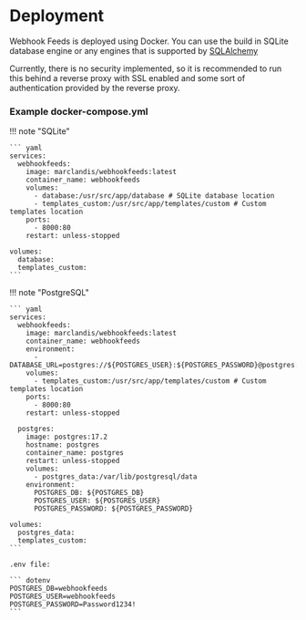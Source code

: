 # Deployment

Webhook Feeds is deployed using Docker. You can use the build in SQLite database engine or any engines that is supported
by [SQLAlchemy](https://www.sqlalchemy.org)

Currently, there is no security implemented, so it is recommended to run this behind a reverse proxy with SSL enabled and some sort of authentication provided by the reverse proxy.

### Example docker-compose.yml

!!! note "SQLite"

    ``` yaml
    services:
      webhookfeeds:
        image: marclandis/webhookfeeds:latest
        container_name: webhookfeeds
        volumes:
          - database:/usr/src/app/database # SQLite database location
          - templates_custom:/usr/src/app/templates/custom # Custom templates location
        ports:
          - 8000:80
        restart: unless-stopped
    
    volumes:
      database:
      templates_custom:
    ```

!!! note "PostgreSQL"

    ``` yaml
    services:
      webhookfeeds:
        image: marclandis/webhookfeeds:latest
        container_name: webhookfeeds
        environment:
          - DATABASE_URL=postgres://${POSTGRES_USER}:${POSTGRES_PASSWORD}@postgres:5432/${POSTGRES_DB}
        volumes:
          - templates_custom:/usr/src/app/templates/custom # Custom templates location
        ports:
          - 8000:80
        restart: unless-stopped
        
      postgres:
        image: postgres:17.2
        hostname: postgres
        container_name: postgres
        restart: unless-stopped
        volumes:
          - postgres_data:/var/lib/postgresql/data
        environment:
          POSTGRES_DB: ${POSTGRES_DB}
          POSTGRES_USER: ${POSTGRES_USER}
          POSTGRES_PASSWORD: ${POSTGRES_PASSWORD}
          
    volumes:
      postgres_data:
      templates_custom:
    ```

    .env file:
    
    ``` dotenv 
    POSTGRES_DB=webhookfeeds
    POSTGRES_USER=webhookfeeds
    POSTGRES_PASSWORD=Password1234!
    ```
